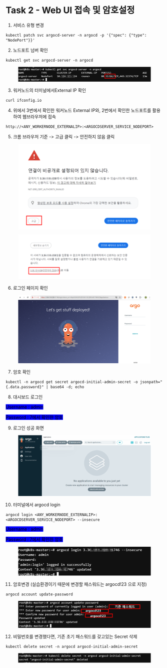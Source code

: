 # Task 2 - Web UI 접속 및 암호설정



1. 서비스 유형 변경&#x20;

```
kubectl patch svc argocd-server -n argocd -p '{"spec": {"type": "NodePort"}}'
```



2. &#x20;노드포트 넘버 확인

```
kubectl get svc argocd-server -n argocd
```

<figure><img src="../.gitbook/assets/image (98).png" alt=""><figcaption></figcaption></figure>



3. 워커노드의  터미널에서External IP 확인

```
curl ifconfig.io
```



4. 위에서  3번에서 확인한 워커노드 External IP와, 2번에서 확인한 노드포트를 활용하여 웹브라우저에 접속

```
http://<ANY_WORKERNODE_EXTERNALIP>:<ARGOCDSERVER_SERVICE_NODEPORT>
```



5. 크롬 브라우저 기준 ->  고급 클릭 -> 안전하지 않음 클릭

<figure><img src="../.gitbook/assets/image (99).png" alt="" width="563"><figcaption></figcaption></figure>

<figure><img src="../.gitbook/assets/image (102).png" alt="" width="563"><figcaption></figcaption></figure>



6. 로그인 페이지 확인

<figure><img src="../.gitbook/assets/image (103).png" alt=""><figcaption></figcaption></figure>



7. 암호 확인&#x20;

```
kubectl -n argocd get secret argocd-initial-admin-secret -o jsonpath="{.data.password}" | base64 -d; echo
```



8. 대시보드 로그인

<mark style="background-color:blue;">Username : admin</mark>&#x20;

<mark style="background-color:blue;">Password : 7에서 확인한 암호</mark>



9. 로그인 성공 화면

<figure><img src="../.gitbook/assets/image (104).png" alt=""><figcaption></figcaption></figure>



10. 터미널에서 argocd login

```
argocd login <ANY_WORKERNODE_EXTERNALIP>:<ARGOCDSERVER_SERVICE_NODEPORT> --insecure
```
<mark style="background-color:blue;">Username : admin</mark>&#x20;

<mark style="background-color:blue;">Password : 7에서 확인한 암호</mark>

<figure><img src="../.gitbook/assets/image (106).png" alt=""><figcaption></figcaption></figure>



11. 암호변경 (실습환경이기 때문에 변경할 패스워드는 argocd!23 으로 지정)

```
argocd account update-password
```

<figure><img src="../.gitbook/assets/image (107).png" alt=""><figcaption></figcaption></figure>



12. 비밀번호를 변경했다면, 기존 초기 패스워드를 갖고있는 Secret 삭제

```
kubectl delete secret -n argocd argocd-initial-admin-secret
```

<figure><img src="../.gitbook/assets/image (108).png" alt=""><figcaption></figcaption></figure>
